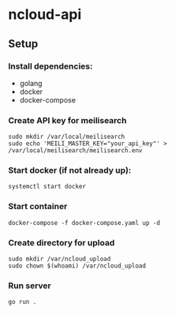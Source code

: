 # ncloud-api
## Setup
### Install dependencies:
* golang
* docker
* docker-compose

### Create API key for meilisearch
```
sudo mkdir /var/local/meilisearch
sudo echo 'MEILI_MASTER_KEY="your_api_key"' > /var/local/meilisearch/meilisearch.env
 ```

### Start docker (if not already up):
`systemctl start docker`

### Start container
`docker-compose -f docker-compose.yaml up -d`

### Create directory for upload
```
sudo mkdir /var/ncloud_upload
sudo chown $(whoami) /var/ncloud_upload
```

### Run server
`go run .`
